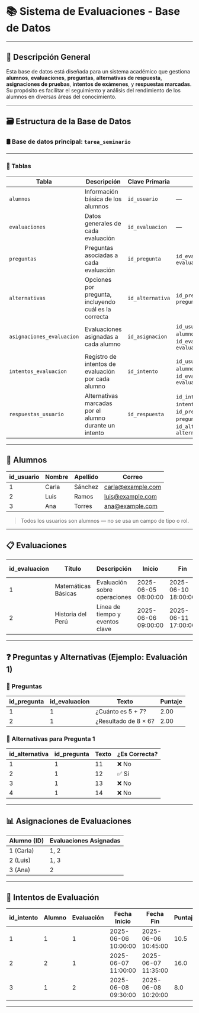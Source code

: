 # 📚 Sistema de Evaluaciones - Base de Datos

---

## 📂 Descripción General

Esta base de datos está diseñada para un sistema académico que gestiona **alumnos**, **evaluaciones**, **preguntas**, **alternativas de respuesta**, **asignaciones de pruebas**, **intentos de exámenes**, y **respuestas marcadas**.  
Su propósito es facilitar el seguimiento y análisis del rendimiento de los alumnos en diversas áreas del conocimiento.

---

## 🗃️ Estructura de la Base de Datos

### 🛢️ Base de datos principal: `tarea_seminario`

---

### 📄 Tablas

| Tabla                    | Descripción                                               | Clave Primaria | Claves Foráneas |
|--------------------------|-----------------------------------------------------------|----------------|-----------------|
| `alumnos`                | Información básica de los alumnos                         | `id_usuario`   | —               |
| `evaluaciones`           | Datos generales de cada evaluación                        | `id_evaluacion`| —               |
| `preguntas`              | Preguntas asociadas a cada evaluación                     | `id_pregunta`  | `id_evaluacion` → `evaluaciones.id_evaluacion` |
| `alternativas`           | Opciones por pregunta, incluyendo cuál es la correcta     | `id_alternativa`| `id_pregunta` → `preguntas.id_pregunta` |
| `asignaciones_evaluacion`| Evaluaciones asignadas a cada alumno                      | `id_asignacion`| `id_usuario` → `alumnos.id_usuario`, `id_evaluacion` → `evaluaciones.id_evaluacion` |
| `intentos_evaluacion`    | Registro de intentos de evaluación por cada alumno        | `id_intento`   | `id_usuario` → `alumnos.id_usuario`, `id_evaluacion` → `evaluaciones.id_evaluacion` |
| `respuestas_usuario`     | Alternativas marcadas por el alumno durante un intento    | `id_respuesta` | `id_intento` → `intentos_evaluacion.id_intento`, `id_pregunta` → `preguntas.id_pregunta`, `id_alternativa_seleccionada` → `alternativas.id_alternativa` |

---

## 👥 Alumnos

| id_usuario | Nombre | Apellido | Correo              |
|------------|--------|----------|---------------------|
| 1          | Carla  | Sánchez  | carla@example.com   |
| 2          | Luis   | Ramos    | luis@example.com    |
| 3          | Ana    | Torres   | ana@example.com     |


> Todos los usuarios son alumnos — no se usa un campo de tipo o rol.

---

## 📋 Evaluaciones

| id_evaluacion | Título              | Descripción                     | Inicio              | Fin                 | Tiempo (min) | Área         |
|---------------|---------------------|----------------------------------|---------------------|---------------------|---------------|--------------|
| 1             | Matemáticas Básicas | Evaluación sobre operaciones     | 2025-06-05 08:00:00 | 2025-06-10 18:00:00 | 60            | Matemáticas  |
| 2             | Historia del Perú   | Línea de tiempo y eventos clave  | 2025-06-06 09:00:00 | 2025-06-11 17:00:00 | 60            | Historia     |

---

## ❓ Preguntas y Alternativas (Ejemplo: Evaluación 1)

### 📑 Preguntas

| id_pregunta | id_evaluacion | Texto                        | Puntaje |
|-------------|----------------|------------------------------|---------|
| 1           | 1              | ¿Cuánto es 5 + 7?            | 2.00    |
| 2           | 1              | ¿Resultado de 8 × 6?         | 2.00    |

### 🔘 Alternativas para Pregunta 1

| id_alternativa | id_pregunta | Texto | ¿Es Correcta? |
|----------------|-------------|-------|---------------|
| 1              | 1           | 11    | ❌ No          |
| 2              | 1           | 12    | ✅ Sí          |
| 3              | 1           | 13    | ❌ No          |
| 4              | 1           | 14    | ❌ No          |

---

## 📊 Asignaciones de Evaluaciones

| Alumno (ID) | Evaluaciones Asignadas |
|-------------|------------------------|
| 1 (Carla)   | 1, 2                   |
| 2 (Luis)    | 1, 3                   |
| 3 (Ana)     | 2                      |

---

## 📝 Intentos de Evaluación

| id_intento | Alumno | Evaluación | Fecha Inicio         | Fecha Fin            | Puntaje | Estado      |
|------------|--------|------------|-----------------------|-----------------------|---------|-------------|
| 1          | 1      | 1          | 2025-06-06 10:00:00   | 2025-06-06 10:45:00   | 10.5    | completado  |
| 2          | 2      | 1          | 2025-06-07 11:00:00   | 2025-06-07 11:35:00   | 16.0    | completado  |
| 3          | 1      | 2          | 2025-06-08 09:30:00   | 2025-06-08 10:20:00   | 8.0     | completado  |

---





